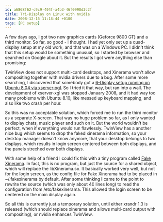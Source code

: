 ```yaml
---
id: a6868f62-c9c9-404f-a4b3-46f0998d3c2f
title: Tri-Display on Linux with nvidia
date: 2008-12-15 11:18:44 +0100
tags: [PC setup]
---
```


A few days ago, I got two new graphics cards (Geforce 9800 GT) and a third monitor. So far, so good - I thought. I had yet only set up a quad-display setup at my old work, and that was on a Windows PC. I didn't think that this setup would be something unusual, so I started by browser and searched on Google about it. But the results I got were anything else than promising:

TwinView does not support multi-card desktops, and Xinerama won't allow compositing together with nvidia drivers due to a bug. After some more searching, I discovered that somebody got a [6-Display setup running on Ubuntu 8.04 via xserver-xgl](http://ubuntuforums.org/showthread.php?t=884161&amp;page=21). So I tried it that way, but ran into a wall. The development of xserver-xgl was stopped January 2008, and it had way too many problems with Ubuntu 8.10, like messed up keyboard mapping, and also like two crash per hour.

So this was no acceptable solution, which forced me to run the third monitor as a separate X-screen. That was no huge problem so far, as I only wanted to display chats, music player and such on it. But the world wouldn't be perfect, when if everything would run flawlessly. TwinView has a another nice bug which seems to drop the faked xinerama information, so your desktop manager doesn't know anymore, that your desktop belongs to two displays, which results in login screen centered between both displays, and the panels streched over both displays.

With some help of a friend I could fix this with a tiny program called [Fake Xinerama](http://ktown.kde.org/~seli/fakexinerama/). In fact, this is no program, but just the source for a shared object, which will replace the libXinerama.so. It basically worked very well, but not for the login screen, as the config file for Fake Xinerama had to be placed in ~/.fakexinerama by default. After some thinking I came to the point to rewrite the source (which was only about 40 lines long) to read the configuration from /etc/fakexinerama. This allowed the login screen to be centered on the main display again.

So all this is currently just a temporary solution, until either xrandr 1.3 is released (which should replace xinerama and allows multi-card output with compositing), or nvidia enhances TwinView.